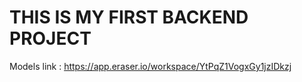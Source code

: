 # THIS IS MY FIRST BACKEND PROJECT

Models link : https://app.eraser.io/workspace/YtPqZ1VogxGy1jzIDkzj
